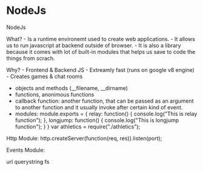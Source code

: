 # NodeJs

NodeJs

What?
	- Is a runtime environemt used to create web applications.
	- It allows us to run javascript at backend outside of browser.
	- It is also a library because it comes with lot of built-in modules that helps us save to code the things from scrach.

Why?
	- Frontend & Backend JS
	- Extreamly fast (runs on google v8 engine)
	- Creates games & chat rooms
- objects and methods (__filename, __dirname)
- functions, anonimous functions
- callback function:
	another function, that can be passed as an argument to another function and it usually invoke after certain kind of event.
- modules:
	module.exports = {
		relay: function() {
			console.log("This is relay function");
		},
		longjump: function() {
			console.log("This is longjump function");
		}
	}
	var athletics = require("./athletics");
	
Http Module:
	http.createServer(function(req, res)).listen(port);

Events Module:

url
querystring
fs
